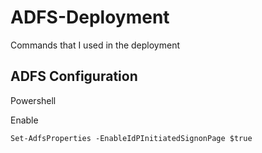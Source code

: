 # ADFS-Deployment

Commands that I used in the deployment

## ADFS Configuration
Powershell

Enable 
```
Set-AdfsProperties -EnableIdPInitiatedSignonPage $true
```
